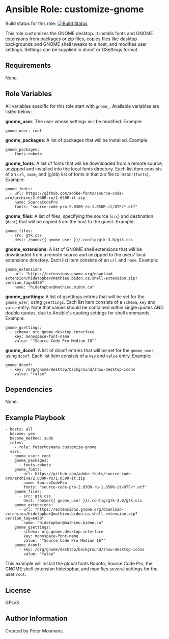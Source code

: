 Ansible Role: customize-gnome
=========


Build status for this role: [![Build Status](https://travis-ci.org/PeterMosmans/ansible-role-customize-gnome.svg)](https://travis-ci.org/PeterMosmans/ansible-role-customize-gnome)


This role customizes the GNOME desktop. It installs fonts and GNOME extensions
from packages or zip files, copies files like desktop backgrounds and GNOME
shell tweaks to a host, and modifies user settings. Settings can be supplied in
dconf or GSettings format.

Requirements
------------

None.

Role Variables
--------------

All variables specific for this role start with `gnome_`. Available variables
are listed below:

**gnome_user**: The user whose settings will be modified. Example:
```
gnome_user: root
```

**gnome_packages**: A list of packages that will be installed. Example:
```
gnome_packages:
  - fonts-roboto
```

**gnome_fonts**: A list of fonts that will be downloaded from a remote source,
unzipped and installed into the local fonts directory. Each list item consists
of an `url`, `name`, and (glob) list of fonts in that zip file to install
(`fonts`). Example:
```
gnome_fonts:
  - url: https://github.com/adobe-fonts/source-code-pro/archive/2.030R-ro/1.050R-it.zip
    name: SourceCodePro
    fonts: "source-code-pro-2.030R-ro-1.050R-it/OTF/*.otf"
```

**gnome_files**: A list of files, specifying the source (`src`) and destination
(`dest`) that will be copied from the host to the guest. Example:
```
gnome_files:
  - src: gtk.css
    dest: /home/{{ gnome_user }}/.config/gtk-3.0/gtk.css
```

**gnome_extensions**: A list of GNOME shell extensions that will be
downloaded from a remote source and unzipped to the users' local extensions
directory. Each list item consists of an `url` and `name`. Example:
```
gnome_extensions:
  - url: "https://extensions.gnome.org/download-extension/hidetopbar@mathieu.bidon.ca.shell-extension.zip?version_tag=6450"
    name: "hidetopbar@mathieu.bidon.ca"
```

**gnome_gsettings**: A list of gsettings entries that will be set for the
`gnome_user`, using `gsettings`.
Each list item consists of a `schema`, `key` and `value` entry. Note that values
should be contained within single quotes AND double quotes, due to Ansible's
quoting settings for shell commands. Example:
```
gnome_gsettings:
  - schema: org.gnome.desktop.interface
    key: monospace-font-name
    value: '"Source Code Pro Medium 16"'
```

**gnome_dconf**: A list of dconf entries that will be set for the `gnome_user`,
using `dconf`.
Each list item consists of a `key` and `value` entry. Example:
```
gnome_dconf:
  - key: /org/gnome/desktop/background/show-desktop-icons
    value: "false"
```

Dependencies
------------

None.

Example Playbook
----------------
```
- hosts: all
  become: yes
  become_method: sudo
  roles:
    - role: PeterMosmans.customize-gnome
  vars:
    gnome_user: root
    gnome_packages:
      - fonts-roboto
    gnome_fonts:
      - url: https://github.com/adobe-fonts/source-code-pro/archive/2.030R-ro/1.050R-it.zip
        name: SourceCodePro
        fonts: "source-code-pro-2.030R-ro-1.050R-it/OTF/*.otf"
    gnome_files:
      - src: gtk.css
        dest: /home/{{ gnome_user }}/.config/gtk-3.0/gtk.css
    gnome_extensions:
      - url: "https://extensions.gnome.org/download-extension/hidetopbar@mathieu.bidon.ca.shell-extension.zip?version_tag=6450"
        name: "hidetopbar@mathieu.bidon.ca"
    gnome_gsettings:
      - schema: org.gnome.desktop.interface
        key: monospace-font-name
        value: '"Source Code Pro Medium 16"'
    gnome_dconf:
      - key: /org/gnome/desktop/background/show-desktop-icons
        value: "false"
```

This example will install the global fonts Roboto, Source Code Pro, the GNOME
shell extension hidetopbar, and modifies several settings for the user `root`.

License
-------

GPLv3

Author Information
------------------

Created by Peter Mosmans.
